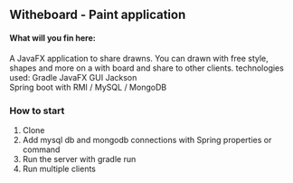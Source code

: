 
## Witheboard - Paint application

#### What will you fin here: 
A JavaFX application to share drawns. You can drawn with free style, shapes and more on a with board and share to other clients.
technologies used:
     Gradle 
     JavaFX GUI
     Jackson   
     Spring boot with RMI / MySQL / MongoDB


### How to start

1. Clone 
2. Add mysql db and mongodb connections with Spring properties or command 
4. Run the server with gradle run
5. Run multiple clients






